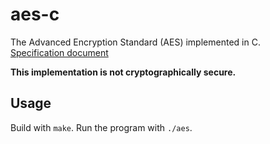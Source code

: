 # aes-c
The Advanced Encryption Standard (AES) implemented in C.\
[Specification document](https://nvlpubs.nist.gov/nistpubs/fips/nist.fips.197.pdf)

**This implementation is not cryptographically secure.**
## Usage
Build with `make`. Run the program with `./aes`.
